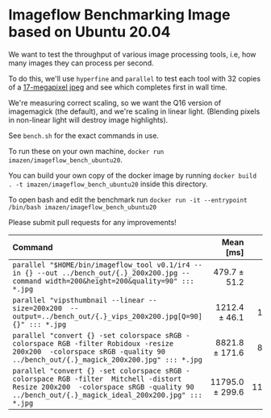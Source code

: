 # Imageflow Benchmarking Image based on Ubuntu 20.04

We want to test the throughput of various image processing tools, i.e, how many images they can process per second. 

To do this, we'll use `hyperfine` and `parallel` to test each tool with 32 copies of a [17-megapixel jpeg](https://s3-us-west-2.amazonaws.com/imageflow-resources/test_inputs/u1.jpg) and see which completes first in wall time.

We're measuring correct scaling, so we want the Q16 version of imagemagick (the default), and we're scaling in linear light. 
(Blending pixels in non-linear light will destroy image highlights). 

See `bench.sh` for the exact commands in use. 

To run these on your own machine, `docker run imazen/imageflow_bench_ubuntu20`.
 
You can build your own copy of the docker image by running `docker build . -t imazen/imageflow_bench_ubuntu20` inside this directory. 
 
To open bash and edit the benchmark run `docker run -it --entrypoint /bin/bash imazen/imageflow_bench_ubuntu20`

Please submit pull requests for any improvements!

| Command | Mean [ms] | Min [ms] | Max [ms] | Relative |
|:---|---:|---:|---:|---:|
| `parallel "$HOME/bin/imageflow_tool v0.1/ir4 --in {} --out ../bench_out/{.}_200x200.jpg --command width=200&height=200&quality=90" ::: *.jpg` | 479.7 ± 51.2 | 411.5 | 571.2 | 1.00 |
| `parallel "vipsthumbnail --linear --size=200x200  --output=../bench_out/{.}_vips_200x200.jpg[Q=90] {}" ::: *.jpg` | 1212.4 ± 46.1 | 1149.9 | 1284.7 | 2.53 ± 0.29 |
| `parallel "convert {} -set colorspace sRGB -colorspace RGB -filter Robidoux -resize 200x200  -colorspace sRGB -quality 90 ../bench_out/{.}_magick_200x200.jpg" ::: *.jpg` | 8821.8 ± 171.6 | 8674.9 | 9234.4 | 18.39 ± 2.00 |
| `parallel "convert {} -set colorspace sRGB -colorspace RGB -filter  Mitchell -distort Resize 200x200  -colorspace sRGB -quality 90 ../bench_out/{.}_magick_ideal_200x200.jpg" ::: *.jpg` | 11795.0 ± 299.6 | 11246.9 | 12269.7 | 24.59 ± 2.70 |

